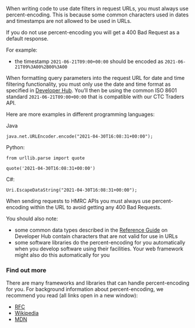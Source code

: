 When writing code to use date filters in request URLs, you must always use percent-encoding. This is because some common characters used in dates and timestamps are not allowed to be used in URLs.

If you do not use percent-encoding you will get a 400 Bad Request as a default response.

For example:
 - the timestamp `2021-06-21T09:00+00:00` should be encoded as `2021-06-21T09%3A00%2B00%3A00`
 
When formatting query parameters into the request URL for date and time filtering functionality, you must only use the date and time format as specified in [Developer Hub](https://developer.service.hmrc.gov.uk/api-documentation/docs/reference-guide#common-data-types). You’ll then be using the common ISO 8601 standard `2021-06-21T09:00+00:00` that is compatible with our CTC Traders API.

Here are more examples in different programming languages:

Java
```
java.net.URLEncoder.encode("2021-04-30T16:08:31+00:00");
```

Python:
```
from urllib.parse import quote

quote('2021-04-30T16:08:31+00:00')
```

C#:
```
Uri.EscapeDataString("2021-04-30T16:08:31+00:00");
```

When sending requests to HMRC APIs you must always use percent-encoding within the URL to avoid getting any 400 Bad Requests.

You should also note:
 - some common data types described in the [Reference Guide](https://developer.service.hmrc.gov.uk/api-documentation/docs/reference-guide#common-data-types) on Developer Hub contain characters that are not valid for use in URLs
 - some software libraries do the percent-encoding for you automatically when you develop software using their facilities. Your web framework might also do this automatically for you

### Find out more
There are many frameworks and libraries that can handle percent-encoding for you. For background information about percent-encoding, we recommend you read (all links open in a new window):
 - [RFC](https://datatracker.ietf.org/doc/html/rfc3986)
 - [Wikipedia](https://en.wikipedia.org/wiki/Percent-encoding)
 - [MDN](https://developer.mozilla.org/en-US/docs/Glossary/percent-encoding)